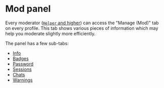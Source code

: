 # Mod panel

Every moderator ([`Helper` and higher](../roles.md)) can access the "Manage (Mod)" tab on every profile. This tab shows various pieces of information which may help you moderate slightly more efficiently.

The panel has a few sub-tabs:

- [Info](./panel/info.md)
- [Badges](./panel/badges.md)
- [Password](./panel/password.md)
- [Sessions](./panel/sessions.md)
- [Chats](./panel/chats.md)
- [Warnings](./panel/warnings.md)
